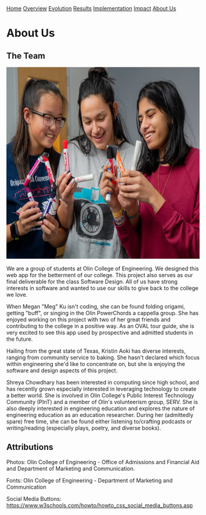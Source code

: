 <div class="topnav">
	<a href="https://sd19spring.github.io/Candidates-Weekend-Guide/">Home</a>
	<a href="https://sd19spring.github.io/Candidates-Weekend-Guide/overview">Overview</a>
	<a href="https://sd19spring.github.io/Candidates-Weekend-Guide/evolution">Evolution</a>
	<a href="https://sd19spring.github.io/Candidates-Weekend-Guide/results">Results</a>
	<a href="https://sd19spring.github.io/Candidates-Weekend-Guide/implementation">Implementation</a>
	<a href="https://sd19spring.github.io/Candidates-Weekend-Guide/ethics">Impact</a>
	<a href="https://sd19spring.github.io/Candidates-Weekend-Guide/about" class="active">About Us</a>
 </div>

# About Us

## The Team

<p align="center"> 
<img src="teamphoto.jpg" alt="From left to right: Megan Ku, Kristin Aoki, Shreya Chowdhary" width="700px" height="500px">
</p>

We are a group of students at Olin College of Engineering. We designed this web app for the betterment of our college. This project also serves as our final deliverable for the class Software Design. All of us have strong interests in software and wanted to use our skills to give back to the college we love.

When Megan "Meg" Ku isn't coding, she can be found folding origami, getting "buff", or singing in the Olin PowerChords a cappella group. She has enjoyed working on this project with two of her great friends and contributing to the college in a positive way.  As an OVAL tour guide, she is very excited to see this app used by prospective and admitted students in the future.

Hailing from the great state of Texas, Kristin Aoki has diverse interests, ranging from community service to baking. She hasn't declared which focus within engineering she'd like to concentrate on, but she is enjoying the software and design aspects of this project.

Shreya Chowdhary has been interested in computing since high school, and has recently grown especially interested in leveraging technology to create a better world. She is involved in Olin College's Public Interest Technology Community (PInT) and a member of Olin's volunteerism group, SERV. She is also deeply interested in engineering education and explores the nature of engineering education as an education researcher. During her (admittedly spare) free time, she can be found  either listening to/crafting podcasts or writing/reading (especially plays, poetry, and diverse books).

## Attributions

Photos: Olin College of Engineering - Office of Admissions and Financial Aid and Department of Marketing and Communication.

Fonts: Olin College of Engineering - Department of Marketing and Communication

Social Media Buttons: https://www.w3schools.com/howto/howto_css_social_media_buttons.asp
